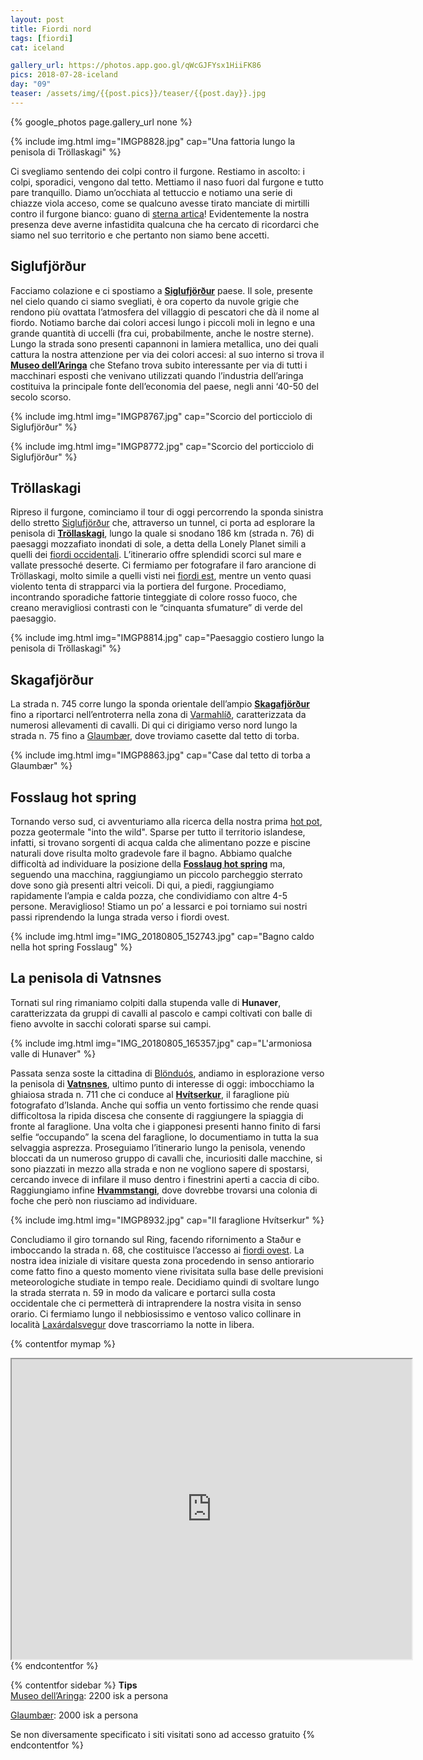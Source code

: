 ```yaml
---
layout: post
title: Fiordi nord
tags: [fiordi]
cat: iceland

gallery_url: https://photos.app.goo.gl/qWcGJFYsx1HiiFK86
pics: 2018-07-28-iceland
day: "09"
teaser: /assets/img/{{post.pics}}/teaser/{{post.day}}.jpg
---
```


{% google_photos page.gallery_url none %}

{% include img.html img="IMGP8828.jpg" cap="Una fattoria lungo la penisola di Tröllaskagi" %}

Ci svegliamo sentendo dei colpi contro il furgone. Restiamo in ascolto: i colpi, sporadici, vengono dal tetto. Mettiamo il naso fuori dal furgone e tutto pare tranquillo. Diamo un’occhiata al tettuccio e notiamo una serie di chiazze viola acceso, come se qualcuno avesse tirato manciate di mirtilli contro il furgone bianco: guano di [sterna artica](https://it.wikipedia.org/wiki/Sterna_paradisaea)! Evidentemente la nostra presenza deve averne infastidita qualcuna che ha cercato di ricordarci che siamo nel suo territorio e che pertanto non siamo bene accetti.
## Siglufjörður

Facciamo colazione e ci spostiamo a [**Siglufjörður**](https://www.introducingiceland.com/siglufjordur) paese. Il sole, presente nel cielo quando ci siamo svegliati, è ora coperto da nuvole grigie che rendono più ovattata l’atmosfera del villaggio di pescatori che dà il nome al fiordo. Notiamo barche dai colori accesi lungo i piccoli moli in legno e una grande quantità di uccelli (fra cui, probabilmente, anche le nostre sterne). Lungo la strada sono presenti capannoni in lamiera metallica, uno dei quali cattura la nostra attenzione per via dei colori accesi: al suo interno si trova il [**Museo dell’Aringa**](http://www.sild.is/en) che Stefano trova subito interessante per via di tutti i macchinari esposti che venivano utilizzati quando l’industria dell’aringa costituiva la principale fonte dell’economia del paese, negli anni ‘40-50 del secolo scorso.

{% include img.html img="IMGP8767.jpg" cap="Scorcio del porticciolo di Siglufjörður" %}

{% include img.html img="IMGP8772.jpg" cap="Scorcio del porticciolo di Siglufjörður" %}

## Tröllaskagi

Ripreso il furgone, cominciamo il tour di oggi percorrendo la sponda sinistra dello stretto [Siglufjörður](https://it.wikipedia.org/wiki/Siglufj%C3%B6r%C3%B0ur_(fiordo)) che, attraverso un tunnel, ci porta ad esplorare la penisola di [**Tröllaskagi**](https://www.lonelyplanetitalia.it/destinazioni/islanda/penisola-di-troellaskagi), lungo la quale si snodano 186 km (strada n. 76) di paesaggi mozzafiato inondati di sole, a detta della Lonely Planet simili a quelli dei [fiordi occidentali](https://www.van42.com/2018/08/06/iceland_10-fiordi-ovest.html). L’itinerario offre splendidi scorci sul mare e vallate pressoché deserte. Ci fermiamo per fotografare il faro arancione di Tröllaskagi, molto simile a quelli visti nei [fiordi est](https://www.van42.com/2018/08/02/iceland_06-fiordi-est.html), mentre un vento quasi violento tenta di strapparci via la portiera del furgone. Procediamo, incontrando sporadiche fattorie tinteggiate di colore rosso fuoco, che creano meravigliosi contrasti con le “cinquanta sfumature” di verde del paesaggio.

{% include img.html img="IMGP8814.jpg" cap="Paesaggio costiero lungo la penisola di Tröllaskagi" %}

## Skagafjörður

La strada n. 745 corre lungo la sponda orientale dell’ampio [**Skagafjörður**](https://visitskagafjordur.is/) fino a riportarci nell’entroterra nella zona di [Varmahlíð](https://www.lonelyplanetitalia.it/destinazioni/islanda/varmahlidj), caratterizzata da numerosi allevamenti di cavalli. Di qui ci dirigiamo verso nord lungo la strada n. 75 fino a [Glaumbær](https://www.glaumbaer.is/is/en), dove troviamo casette dal tetto di torba.

{% include img.html img="IMGP8863.jpg" cap="Case dal tetto di torba a Glaumbær" %}

## Fosslaug hot spring

Tornando verso sud, ci avventuriamo alla ricerca della nostra prima [hot pot](https://www.hotpot-iceland.com/en/), pozza geotermale "into the wild". Sparse per tutto il territorio islandese, infatti, si trovano sorgenti di acqua calda che alimentano pozze e piscine naturali dove risulta molto gradevole fare il bagno. Abbiamo qualche difficoltà ad individuare la posizione della [**Fosslaug hot spring**](https://icelandtravelguide.is/locations/fosslaug-hot-spring/) ma, seguendo una macchina, raggiungiamo un piccolo parcheggio sterrato dove sono già presenti altri veicoli. Di qui, a piedi, raggiungiamo rapidamente l’ampia e calda pozza, che condividiamo con altre 4-5 persone. Meraviglioso! Stiamo un po’ a lessarci e poi torniamo sui nostri passi riprendendo la lunga strada verso i fiordi ovest.

{% include img.html img="IMG_20180805_152743.jpg" cap="Bagno caldo nella hot spring Fosslaug" %}

## La penisola di Vatnsnes
Tornati sul ring rimaniamo colpiti dalla stupenda valle di **Hunaver**, caratterizzata da gruppi di cavalli al pascolo e campi coltivati con balle di fieno avvolte in sacchi colorati sparse sui campi.

{% include img.html img="IMG_20180805_165357.jpg" cap="L'armoniosa valle di Hunaver" %}

Passata senza soste la cittadina di [Blönduós](https://www.northiceland.is/en/destinations/towns/blonduos), andiamo in esplorazione verso la penisola di [**Vatnsnes**](https://guidetoiceland.is/travel-iceland/drive/vatnsnes), ultimo punto di interesse di oggi: imbocchiamo la ghiaiosa strada n. 711 che ci conduce al [**Hvítserkur**](https://guidetoiceland.is/travel-iceland/drive/hvitserkur), il faraglione più fotografato d’Islanda. Anche qui soffia un vento fortissimo che rende quasi difficoltosa la ripida discesa che consente di raggiungere la spiaggia di fronte al faraglione. Una volta che i giapponesi presenti hanno finito di farsi selfie “occupando” la scena del faraglione, lo documentiamo in tutta la sua selvaggia asprezza. Proseguiamo l’itinerario lungo la penisola, venendo bloccati da un numeroso gruppo di cavalli che, incuriositi dalle macchine, si sono piazzati in mezzo alla strada e non ne vogliono sapere di spostarsi, cercando invece di infilare il muso dentro i finestrini aperti a caccia di cibo. Raggiungiamo infine [**Hvammstangi**](https://guidetoiceland.is/travel-iceland/drive/hvammstangi), dove dovrebbe trovarsi una colonia di foche che però non riusciamo ad individuare.

{% include img.html img="IMGP8932.jpg" cap="Il faraglione Hvítserkur" %}

Concludiamo il giro tornando sul Ring, facendo rifornimento a Staður e imboccando la strada n. 68, che costituisce l’accesso ai [fiordi ovest](https://www.van42.com/2018/08/06/iceland_10-fiordi-ovest.html). La nostra idea iniziale di visitare questa zona procedendo in senso antiorario come fatto fino a questo momento viene rivisitata sulla base delle previsioni meteorologiche studiate in tempo reale. Decidiamo quindi di svoltare lungo la strada sterrata n. 59 in modo da valicare e portarci sulla costa occidentale che ci permetterà di intraprendere la nostra visita in senso orario. Ci fermiamo lungo il nebbiosissimo e ventoso valico collinare in località [Laxárdalsvegur](https://goo.gl/maps/61twJWiKp3e8ExxZ9) dove trascorriamo la notte in libera.

{% contentfor mymap %}
<iframe src="https://www.google.com/maps/d/embed?mid=18cfxZFaBraL_x_J8Pqa_99BPzfVvUIUd&ehbc=2E312F" width="640" height="480"></iframe>
{% endcontentfor %}

{% contentfor sidebar %}
**Tips**  
[Museo dell’Aringa](http://www.sild.is/en): 2200 isk a persona

[Glaumbær](https://www.glaumbaer.is/is/en): 2000 isk a persona

Se non diversamente specificato i siti visitati sono ad accesso gratuito
{% endcontentfor %}